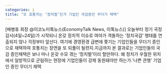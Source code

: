 ```yaml
---
categories: i
title: "또 호통치는 ‘정치벌’인가 기업인 국감증인 무더기 채택"
---
```

[배병휴 회장 @이코노미톡뉴스(EconomyTalk News, 이톡뉴스)] 오늘부터 정기 국정감사(4일~24일)가 시작되니 온갖 정치적 이슈로 여야가 격돌하는 ‘정치국감’ 행태를 연출되지 않나 걱정부터 앞선다. 여기에 경영환경 급변에 쫓기는 기업인들을 무더기 증인으로 채택하여 호통치는 장면을 또 되풀이 될련지.지금까지 본 결과로는 기업인들의 국감 증인채택은 보나 마나 온갖 수모 겪는 ‘정치벌’이리 할만하다. 왜 정치가 우월한 위치에서 일방적으로 군림하는 현장에 기업인들이 강제 동원돼야만 하는가.‘나쁜 관행’ 기업인 증인 무더기 채택